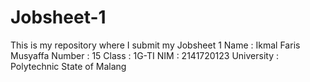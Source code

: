 # Jobsheet-1
This is my repository where I submit my Jobsheet 1
Name : Ikmal Faris Musyaffa
Number : 15
Class : 1G-TI
NIM : 2141720123
University : Polytechnic State of Malang
